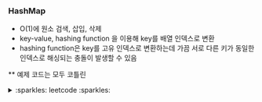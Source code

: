 ### HashMap

- O(1)에 원소 검색, 삽입, 삭제
- key-value, hashing function 을 이용해 key를 배열 인덱스로 변환
- hashing function은 key를 고유 인덱스로 변환하는데 가끔 서로 다른 키가 동일한 인덱스로 해싱되는 충돌이 발생할 수 있음

** 예제 코드는 모두 코틀린


<details>
    <summary> :sparkles: leetcode :sparkles: </summary>

1. [Two Sum](https://leetcode.com/problems/two-sum/)

    - 난이도 : 쉬움

<details>
    <summary> 답 </summary>

```kotlin
class Solution {
    fun twoSum(nums: IntArray, target: Int): IntArray {
        val map = mutableMapOf<Int, Int>()

        nums.mapIndexed { index, num ->
            val complement = target - num
            map[complement]?.let { return intArrayOf(it, index) }
            map[num] = index
        }
        
        throw IllegalArgumentException("No two sum solution")
    }
}


```

</details>

</details>
